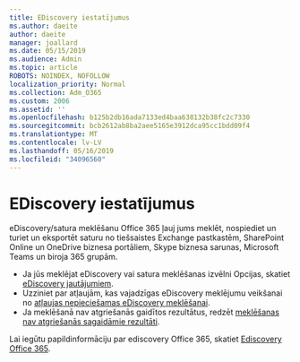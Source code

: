 ```yaml
---
title: EDiscovery iestatījumus
ms.author: daeite
author: daeite
manager: joallard
ms.date: 05/15/2019
ms.audience: Admin
ms.topic: article
ROBOTS: NOINDEX, NOFOLLOW
localization_priority: Normal
ms.collection: Adm_O365
ms.custom: 2006
ms.assetid: ''
ms.openlocfilehash: b125b2db16ada7133ed4baa638132b38fc2c7330
ms.sourcegitcommit: bcb2612ab8ba2aee5165e3912dca95cc1bdd09f4
ms.translationtype: MT
ms.contentlocale: lv-LV
ms.lasthandoff: 05/16/2019
ms.locfileid: "34096560"
---
```

# <a name="ediscovery-settings"></a>EDiscovery iestatījumus

eDiscovery/satura meklēšanu Office 365 ļauj jums meklēt, nospiediet un turiet un eksportēt saturu no tiešsaistes Exchange pastkastēm, SharePoint Online un OneDrive biznesa portāliem, Skype biznesa sarunas, Microsoft Teams un biroja 365 grupām.

- Ja jūs meklējat eDiscovery vai satura meklēšanas izvēlni Opcijas, skatiet [eDiscovery jautājumiem](https://docs.microsoft.com/en-us/alchemyinsights/ediscovery-issues).
- Uzziniet par atļaujām, kas vajadzīgas eDiscovery meklējumu veikšanai no [atļaujas nepieciešamas eDiscovery meklēšanai](https://docs.microsoft.com/en-us/alchemyinsights/permissions-required-for-ediscovery-searches).
- Ja meklēšanā nav atgriešanās gaidītos rezultātus, redzēt [meklēšanas nav atgriešanās sagaidāmie rezultāti](https://docs.microsoft.com/en-us/alchemyinsights/search-not-returning-expected-results).

Lai iegūtu papildinformāciju par ediscovery Office 365, skatiet [Ediscovery Office 365](https://docs.microsoft.com/en-us/office365/securitycompliance/ediscovery).
